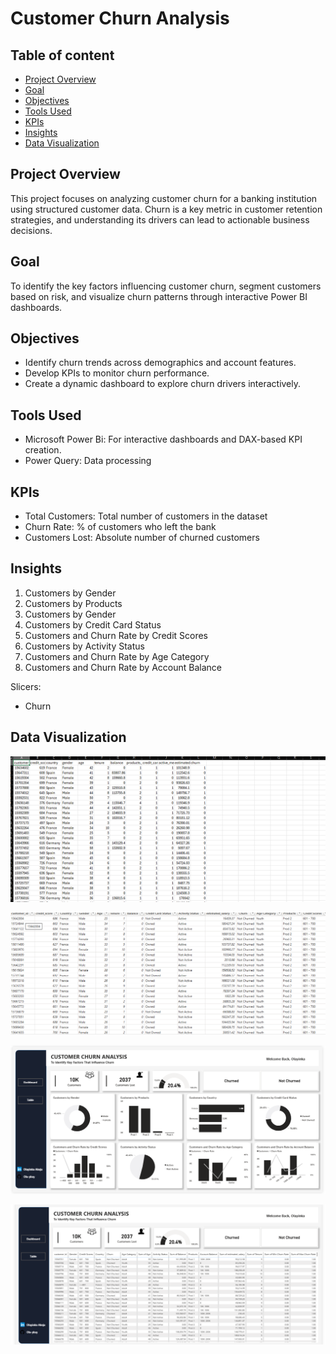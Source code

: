 # Customer Churn Analysis

## Table of content
- [Project Overview](#project-overview)  
- [Goal](#goal)
- [Objectives](#objectives)
- [Tools Used](#tools-used) 
- [KPIs](#kpis)  
- [Insights](#insights)
- [Data Visualization](#data-visualization)

  
## Project Overview
This project focuses on analyzing customer churn for a banking institution using structured customer data. Churn is a key metric in customer retention strategies, and understanding its drivers can lead to actionable business decisions.


## Goal
To identify the key factors influencing customer churn, segment customers based on risk, and visualize churn patterns through interactive Power BI dashboards.

## Objectives
- Identify churn trends across demographics and account features.
- Develop KPIs to monitor churn performance.
- Create a dynamic dashboard to explore churn drivers interactively.

## Tools Used
 - Microsoft Power Bi: For interactive dashboards and DAX-based KPI creation.
 - Power Query: Data processing

 ## KPIs
- Total Customers: Total number of customers in the dataset
- Churn Rate:  % of customers who left the bank
- Customers Lost: Absolute number of churned customers
  
 ## Insights
1. Customers by Gender
2. Customers by Products
3. Customers by Gender
4. Customers by Credit Card Status
5. Customers and Churn Rate by Credit Scores
6. Customers by Activity Status
7. Customers and Churn Rate by Age Category
8. Customers and Churn Rate by Account Balance

 Slicers:
- Churn
    
## Data Visualization 
![dataset](https://github.com/Ola-ykay/Customer-Churn/blob/main/customer-churn-dataset.png)

![table](https://github.com/Ola-ykay/Customer-Churn/blob/main/customer-churn-table.png)

![dashboard](https://github.com/Ola-ykay/Customer-Churn/blob/main/customer-churn-dashboard-1.png)

![dashboard](https://github.com/Ola-ykay/Customer-Churn/blob/main/customer-churn-dashboard-2.png)
